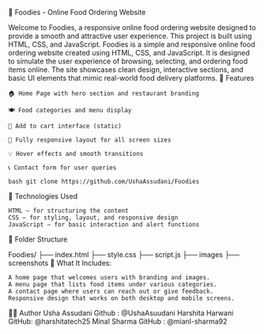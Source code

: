 🍔 Foodies - Online Food Ordering Website

Welcome to Foodies, a responsive online food ordering website designed to provide a smooth and attractive user experience. This project is built using HTML, CSS, and JavaScript. Foodies is a simple and responsive online food ordering website created using HTML, CSS, and JavaScript. It is designed to simulate the user experience of browsing, selecting, and ordering food items online. The site showcases clean design, interactive sections, and basic UI elements that mimic real-world food delivery platforms.
📌 Features

    🏠 Home Page with hero section and restaurant branding

    🍽️ Food categories and menu display

    🛒 Add to cart interface (static)

    📱 Fully responsive layout for all screen sizes

    💡 Hover effects and smooth transitions

    📞 Contact form for user queries

    bash git clone https://github.com/UshaAssudani/Foodies

🚀 Technologies Used

    HTML – for structuring the content
    CSS – for styling, layout, and responsive design
    JavaScript – for basic interaction and alert functions

📂 Folder Structure

Foodies/ ├── index.html ├── style.css ├── script.js ├── images ├── screenshots
🌟 What It Includes:

    A home page that welcomes users with branding and images.
    A menu page that lists food items under various categories.
    A contact page where users can reach out or give feedback.
    Responsive design that works on both desktop and mobile screens.

👩‍💻 Author
Usha Assudani Github : @UshaAsuudani 
Harshita Harwani GitHub: @harshitatech25
Minal Sharma GitHub : @mianl-sharma92
